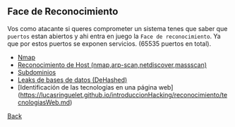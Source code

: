 
## Face de Reconocimiento

Vos como atacante si queres comprometer un sistema tenes que saber que `puertos` estan abiertos y ahi entra en juego la `Face de reconocimiento`. Ya que por estos puertos se exponen servicios.
(65535 puertos en total).

- [Nmap](./reconocimiento/nmap.md)
- [Reconocimiento de Host (nmap,arp-scan,netdiscover,massscan)](./reconocimiento/host.md)
- [Subdominios](./reconocimiento/subdominios.md)
- [Leaks de bases de datos (DeHashed)](./reconocimiento/leaksdb.md)
- [Identificación de las tecnologías en una página web] (https://lucasringuelet.github.io/introduccionHacking/reconocimiento/tecnologiasWeb.md)

[Back](../introduccionHacking.md)
